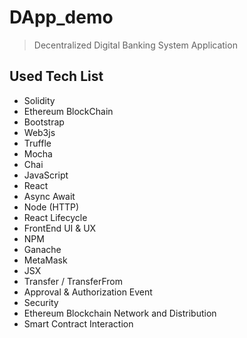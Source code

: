 # DApp_demo
> Decentralized Digital Banking System Application


## Used Tech List

- Solidity
- Ethereum BlockChain
- Bootstrap
- Web3js
- Truffle
- Mocha
- Chai
- JavaScript
- React
- Async Await
- Node (HTTP)
- React Lifecycle
- FrontEnd UI & UX
- NPM
- Ganache
- MetaMask
- JSX
- Transfer / TransferFrom
- Approval & Authorization Event
- Security
- Ethereum Blockchain Network and Distribution
- Smart Contract Interaction